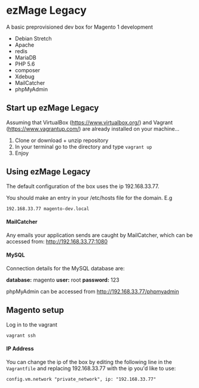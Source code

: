 # ezMage Legacy

A basic preprovisioned dev box for Magento 1 development

- Debian Stretch
- Apache
- redis
- MariaDB
- PHP 5.6
- composer
- Xdebug
- MailCatcher
- phpMyAdmin

## Start up ezMage Legacy
Assuming that VirtualBox (https://www.virtualbox.org/) and Vagrant (https://www.vagrantup.com/) are already installed on your machine...

1. Clone or download + unzip repository
2. In your terminal go to the directory and type `vagrant up`
3. Enjoy

## Using ezMage Legacy


The default configuration of the box uses the ip 192.168.33.77.


You should make an entry in your /etc/hosts file for the domain. E.g

`192.168.33.77 magento-dev.local`


#### MailCatcher
Any emails your application sends are caught by MailCatcher, which can be accessed from:
http://192.168.33.77:1080

#### MySQL
Connection details for the MySQL database are:

**database:** magento
**user:** root
**password:** 123

phpMyAdmin can be accessed from http://192.168.33.77/phpmyadmin

## Magento setup

Log in to the vagrant

```
vagrant ssh

```

#### IP Address
You can change the ip of the box by editing the following line in the `Vagrantfile` and replacing 192.168.33.77 with the ip you'd like to use:

`config.vm.network "private_network", ip: "192.168.33.77"`
